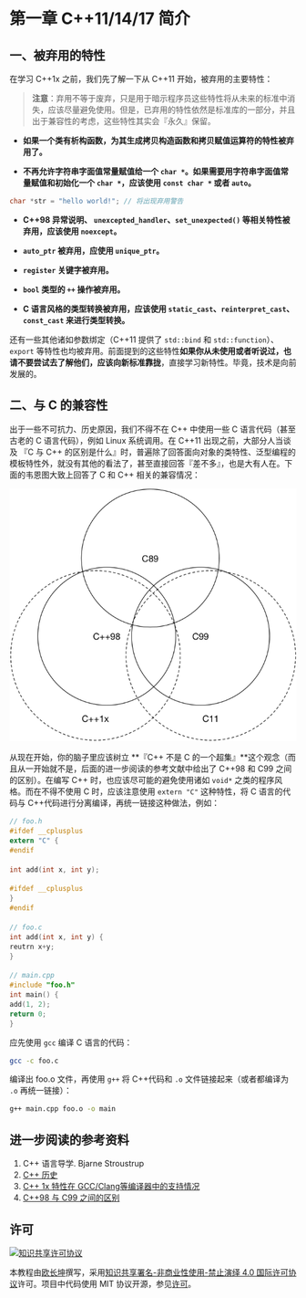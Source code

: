 # 第一章 C++11/14/17 简介

## 一、被弃用的特性

在学习 C++1x 之前，我们先了解一下从 C++11 开始，被弃用的主要特性：

> **注意**：弃用不等于废弃，只是用于暗示程序员这些特性将从未来的标准中消失，应该尽量避免使用。但是，已弃用的特性依然是标准库的一部分，并且出于兼容性的考虑，这些特性其实会『永久』保留。

- **如果一个类有析构函数，为其生成拷贝构造函数和拷贝赋值运算符的特性被弃用了。**

- **不再允许字符串字面值常量赋值给一个 `char *`。如果需要用字符串字面值常量赋值和初始化一个 `char *`，应该使用 `const char *` 或者 `auto`。**

```cpp
char *str = "hello world!"; // 将出现弃用警告
```

- **C++98 异常说明、 `unexcepted_handler`、`set_unexpected()` 等相关特性被弃用，应该使用 `noexcept`。**

- **`auto_ptr` 被弃用，应使用 `unique_ptr`。**

- **`register` 关键字被弃用。**

- **`bool` 类型的 `++` 操作被弃用。**

- **C 语言风格的类型转换被弃用，应该使用 `static_cast`、`reinterpret_cast`、`const_cast` 来进行类型转换。**

还有一些其他诸如参数绑定（C++11 提供了 `std::bind` 和 `std::function`）、`export` 等特性也均被弃用。前面提到的这些特性**如果你从未使用或者听说过，也请不要尝试去了解他们，应该向新标准靠拢**，直接学习新特性。毕竟，技术是向前发展的。

## 二、与 C 的兼容性

出于一些不可抗力、历史原因，我们不得不在 C++ 中使用一些 C 语言代码（甚至古老的 C 语言代码），例如 Linux 系统调用。在 C++11 出现之前，大部分人当谈及 『C 与 C++ 的区别是什么』时，普遍除了回答面向对象的类特性、泛型编程的模板特性外，就没有其他的看法了，甚至直接回答『差不多』，也是大有人在。下面的韦恩图大致上回答了 C 和 C++ 相关的兼容情况：

![](../assets/comparison.png)

从现在开始，你的脑子里应该树立 **『C++ 不是 C 的一个超集』**这个观念（而且从一开始就不是，后面的进一步阅读的参考文献中给出了 C++98 和 C99 之间的区别）。在编写 C++ 时，也应该尽可能的避免使用诸如 `void*` 之类的程序风格。而在不得不使用 C 时，应该注意使用 `extern "C"` 这种特性，将 C 语言的代码与 C++代码进行分离编译，再统一链接这种做法，例如：

```c
// foo.h
#ifdef __cplusplus
extern "C" {
#endif

int add(int x, int y);

#ifdef __cplusplus
}
#endif

// foo.c
int add(int x, int y) {
reutrn x+y;
}

// main.cpp
#include "foo.h"
int main() {
add(1, 2);
return 0;
}
```
应先使用 `gcc` 编译 C 语言的代码：

```bash
gcc -c foo.c
```
编译出 foo.o 文件，再使用 `g++` 将 C++代码和 `.o` 文件链接起来（或者都编译为 `.o` 再统一链接）：

```bash
g++ main.cpp foo.o -o main
```

## 进一步阅读的参考资料

1. C++ 语言导学. Bjarne Stroustrup
2. [C++ 历史](http://en.cppreference.com/w/cpp/language/history)
3. [C++ 1x 特性在 GCC/Clang等编译器中的支持情况](http://en.cppreference.com/w/cpp/compiler_support)
4. [C++98 与 C99 之间的区别](http://david.tribble.com/text/cdiffs.htm#C99-vs-CPP98)

## 许可

<a rel="license" href="http://creativecommons.org/licenses/by-nc-nd/4.0/"><img alt="知识共享许可协议" style="border-width:0" src="https://i.creativecommons.org/l/by-nc-nd/4.0/80x15.png" /></a>

本教程由[欧长坤](https://github.com/changkun)撰写，采用[知识共享署名-非商业性使用-禁止演绎 4.0 国际许可协议](http://creativecommons.org/licenses/by-nc-nd/4.0/)许可。项目中代码使用 MIT 协议开源，参见[许可](../LICENSE)。